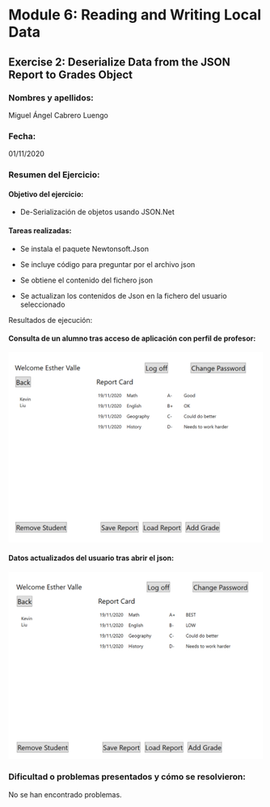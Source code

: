 ﻿# Module 6: Reading and Writing Local Data
## Exercise 2: Deserialize Data from the JSON Report to Grades Object
### Nombres y apellidos:
Miguel Ángel Cabrero Luengo
### Fecha:
01/11/2020
### Resumen del Ejercicio:

#### Objetivo del ejercicio:
- De-Serialización de objetos usando JSON.Net


#### Tareas realizadas:

- Se instala el paquete Newtonsoft.Json

- Se incluye código para preguntar por el archivo json

- Se obtiene el contenido del fichero json

- Se actualizan los contenidos de Json en la fichero del usuario seleccionado
 
Resultados de ejecución:

#### Consulta de un alumno tras acceso de aplicación con perfil de profesor:
<img src="img/01.png">

#### Datos actualizados del usuario tras abrir el json:
<img src="img/02.png">

### Dificultad o problemas presentados y cómo se resolvieron:
No se han encontrado problemas.

